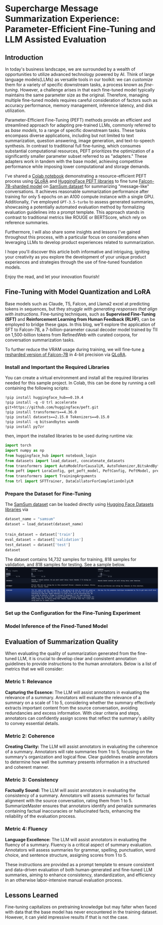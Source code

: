 # Supercharge Message Summarization Experience: Parameter-Efficient Fine-Tuning and LLM Assisted Evaluation

## Introduction
In today's business landscape, we are surrounded by a wealth of opportunities to utilize advanced technology powered by AI. Think of large language models(LLMs) as versatile tools in our toolkit: we can *customize* them for a variety of specific downstream tasks, a process known as *fine-tuning*. However, a challenge arises in that each fine-tuned model typically maintains the same parameter size as the original. Therefore, managing multiple fine-tuned models requires careful consideration of factors such as accuracy performance, memory management, inference latency, and disk utilization.

Parameter-Efficient Fine-Tuning (PEFT) methods provide an efficient and streamlined approach for adapting pre-trained LLMs, commonly referred to as *base models*, to a range of specific downstream tasks. These tasks encompass diverse applications, including but not limited to text summarization, question answering, image generation, and text-to-speech synthesis. In contrast to traditional full fine-tuning, which consumes substantial computational resources, PEFT prioritizes the optimization of a significantly smaller parameter subset referred to as "adapters." These adapters work in tandem with the base model, achieving competitive performance while imposing lower computational and storage demands.

I've shared a [Colab notebook](https://github.com/bearbearyu1223/llm-fine-tuning-playground/blob/main/finetune_falcon_7b_conversation_summarization.ipynb) demonstrating a resource-efficient PEFT process using [QLoRA](https://arxiv.org/abs/2305.14314) and [HuggingFace PEFT libraries](https://github.com/huggingface/peft) to fine tune [Falcon-7B-sharded model](https://huggingface.co/vilsonrodrigues/falcon-7b-sharded) on [SamSum dataset](https://huggingface.co/datasets/samsum) for summarizing "message-like" conversations. It achieves reasonable summarization performance after training for only 5 epochs on an A100 compute instance with a single GPU. Additionally, I've employed `GPT-3.5-turbo` to assess generated summaries, showcasing a potentially automated evaluation method by formalizing evaluation guidelines into a prompt template. This approach stands in contrast to traditional metrics like ROUGE or BERTScore, which rely on reference summaries.

Furthermore, I will also share some insights and lessons I've gained throughout this process, with a particular focus on considerations when leveraging LLMs to develop product experiences related to summarization.

I hope you'll discover this article both informative and intriguing, igniting your creativity as you explore the development of your unique product experiences and strategies through the use of fine-tuned foundation models. 

Enjoy the read, and let your innovation flourish!

## Fine-Tuning with Model Quantization and LoRA
Base models such as Claude, T5, Falcon, and Llama2 excel at predicting tokens in sequences, but they *struggle with generating responses that align with instructions*. Fine-tuning techniques, such as **Supervised Fine-Tuning (SFT)** and **Reinforcement Learning from Human Feedback (RLHF)**, can be employed to bridge these gaps. In this blog, we'll explore the application of SFT to Falcon-7B, a 7-billion-parameter causal decoder model trained by TII on 1,500-billion tokens from RefinedWeb with curated corpora, for conversation summarization tasks.

To further reduce the VRAM usage during training, we will fine-tune [a resharded version of Falcon-7B](https://huggingface.co/vilsonrodrigues/falcon-7b-sharded) in 4-bit precision via [QLoRA](https://arxiv.org/abs/2305.14314).

### Install and Important the Required Libraries 
You can create a virtual environment and install all the required libraries needed for this sample project. In Colab, this can be done by running a cell containing the following scripts:
```Shell 
!pip install huggingface_hub==0.19.4
!pip install -q -U trl accelerate git+https://github.com/huggingface/peft.git
!pip install transformers==4.36.0
!pip install datasets==2.15.0 Tokenizers==0.15.0
!pip install -q bitsandbytes wandb
!pip install py7zr
```
then, import the installed libraries to be used during runtime via:
```Python
import torch
import numpy as np
from huggingface_hub import notebook_login
from datasets import load_dataset, concatenate_datasets
from transformers import AutoModelForCausalLM, AutoTokenizer,BitsAndBytesConfig, AutoTokenizer, GenerationConfig
from peft import LoraConfig, get_peft_model, PeftConfig, PeftModel, prepare_model_for_kbit_training, TaskType
from transformers import TrainingArguments
from trl import SFTTrainer, DataCollatorForCompletionOnlyLM
```
### Prepare the Dataset for Fine-Tuning 
The [SamSum dataset](https://huggingface.co/datasets/samsum)  can be loaded directly using [Hugging Face Datasets libraries](https://huggingface.co/docs/datasets/index) via
```Python
dataset_name = "samsum"
dataset = load_dataset(dataset_name)

train_dataset = dataset['train']
eval_dataset = dataset['validation']
test_dataset = dataset['test']
dataset
```
The dataset contains 14,732 samples for training, 818 samples for validation, and 818 samples for testing. See a sample below. 
![sample_data](assets/dataset.png)

### Set up the Configuration for the Fine-Tuning Experiment 


### Model Inference of the Fined-Tuned Model 

## Evaluation of Summarization Quality 

When evaluating the quality of summarization generated from the fine-tuned LLM, it is crucial to develop clear and consistent annotation guidelines to provide instructions to the human annotators. Below is a list of metrics that we will consider:

### Metric 1: Relevance
**Capturing the Essence:** The LLM will assist annotators in evaluating the relevance of a summary. Annotators will evaluate the relevance of a summary on a scale of 1 to 5, considering whether the summary effectively extracts important content from the source conversation, avoiding redundancies and excess information. With clear criteria and steps, annotators can confidently assign scores that reflect the summary's ability to convey essential details.

### Metric 2: Coherence
**Creating Clarity:** The LLM will assist annotators in evaluating the coherence of a summary. Annotators will rate summaries from 1 to 5, focusing on the summary's organization and logical flow. Clear guidelines enable annotators to determine how well the summary presents information in a structured and coherent manner.

### Metric 3: Consistency
**Factually Sound:** The LLM will assist annotators in evaluating the consistency of a summary. Annotators will assess summaries for factual alignment with the source conversation, rating them from 1 to 5. SummarizeMaster ensures that annotators identify and penalize summaries containing factual inaccuracies or hallucinated facts, enhancing the reliability of the evaluation process.

### Metric 4: Fluency
**Language Excellence:** The LLM will assist annotators in evaluating the fluency of a summary. Fluency is a critical aspect of summary evaluation. Annotators will assess summaries for grammar, spelling, punctuation, word choice, and sentence structure, assigning scores from 1 to 5.

These instructions are provided as a prompt template to ensure consistent and data-driven evaluation of both human-generated and fine-tuned LLM summaries, aiming to enhance consistency, standardization, and efficiency in an otherwise labor-intensive manual evaluation process.


## Lessons Learned 
Fine-tuning capitalizes on pretraining knowledge but may falter when faced with data that the base model has never encountered in the training dataset. However, it can yield impressive results if that is not the case. 
